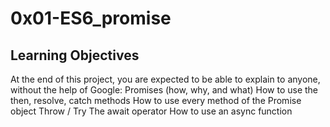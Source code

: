 # 0x01-ES6_promise
## Learning Objectives
At the end of this project, you are expected to be able to explain to anyone, without the help of Google:
Promises (how, why, and what)
How to use the then, resolve, catch methods
How to use every method of the Promise object
Throw / Try
The await operator
How to use an async function